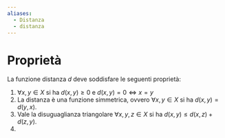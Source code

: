 ```yaml
---
aliases:
  - Distanza
  - distanza
---
```

# Proprietà
La funzione distanza $d$ deve soddisfare le seguenti proprietà:
1) $\forall x,y\in X$ si ha $d(x,y)\ge 0$ e $d(x,y)=0\iff x=y$
2) La distanza è una funzione simmetrica, ovvero $\forall x,y\in X$ si ha $d(x,y) = d(y,x).$
3) Vale la disuguaglianza triangolare $\forall x,y,z\in X$ si ha $d(x,y)\le d(x,z)+d(z,y)$.
4) 